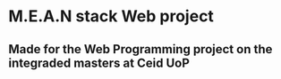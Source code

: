 # M.E.A.N stack Web project 

## Made for the Web Programming project on the integraded masters at Ceid UoP
